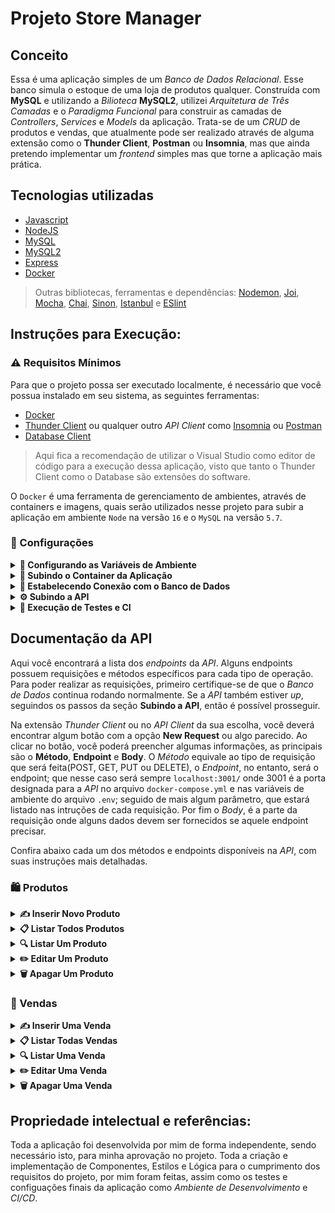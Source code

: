 # Projeto Store Manager

## Conceito
Essa é uma aplicação simples de um *Banco de Dados Relacional*. Esse banco simula o estoque de uma loja de produtos qualquer. Construída com **MySQL** e utilizando a *Bilioteca* **MySQL2**, utilizei *Arquitetura de Três Camadas* e o *Paradigma Funcional* para construir as camadas de *Controllers*, *Services* e *Models* da aplicação. Trata-se de um *CRUD* de produtos e vendas, que atualmente pode ser realizado através de alguma extensão como o **Thunder Client**, **Postman** ou **Insomnia**, mas que ainda pretendo implementar um *frontend* simples mas que torne a aplicação mais prática.

## Tecnologias utilizadas 
- [Javascript](https://www.javascript.com/)
- [NodeJS](https://nodejs.org/en/about/)
- [MySQL](https://www.mysql.com/)
- [MySQL2](https://www.npmjs.com/package/mysql2)
- [Express](https://expressjs.com/pt-br/)
- [Docker](https://www.docker.com/)

> Outras bibliotecas, ferramentas e dependências: [Nodemon](https://nodemon.io/), [Joi](https://joi.dev/), [Mocha](https://mochajs.org/), [Chai](https://www.chaijs.com/), [Sinon](https://sinonjs.org/), [Istanbul](https://istanbul.js.org/) e [ESlint](https://eslint.org/)

## Instruções para Execução:

### ⚠️ Requisitos Mínimos
Para que o projeto possa ser executado localmente, é necessário que você possua instalado em seu sistema, as seguintes ferramentas:

- [Docker](https://www.docker.com/)
- [Thunder Client](https://www.thunderclient.com/) ou qualquer outro *API Client* como [Insomnia](https://insomnia.rest/) ou [Postman](https://www.postman.com/)
- [Database Client](https://database-client.com/#/)
> Aqui fica a recomendação de utilizar o Visual Studio como editor de código para a execução dessa aplicação, visto que tanto o Thunder Client como o Database são extensões do software.

O `Docker` é uma ferramenta de gerenciamento de ambientes, através de containers e imagens, quais serão utilizados nesse projeto para subir a aplicação em ambiente `Node` na versão `16` e o `MySQL` na versão `5.7`.

### 📝 Configurações

<details>
  <summary>
    <b>📛 Configurando as Variáveis de Ambiente</b>
  </summary>

  ####
  Na raíz do projeto, há um arquivo `.env.example`, você deve renomeá-lo, deixando apenas `.env`. Esse arquivo deverá passar todas as variáveis de ambiente necessárias para a aplicação. Para motivos de teste, é recomendado que deixe as variáveis padrões, mas caso decida alterá-las, preste atenção para que não haja conflito com as variáveis do arquivo `docker-compose` nem com as portas.
</details>

<details>
  <summary>
    <b>🐋 Subindo o Container da Aplicação</b>
  </summary>

  ####
  Após configurar as variáveis de ambiente, é hora de subir o container da aplicação, o que nos dará o `Node` para que possamos executar o servidor da API, e o banco de dados `MySQL`.

  Para isso, digite o comando abaixo no terminal, a partir da raíz do projeto:
  ```cli
  docker-compose up -d
  ```
  Com esse comando já deve ser possível visualizar os containers através do comando:
  ```cli
  docker container ps
  ```
</details>

<details>
  <summary>
    <b>🎲 Estabelecendo Conexão com o Banco de Dados</b>
  </summary>

  ####
  Agora com o container do `MySQL` *up*, é necessário estabelecer uma conexão com o banco de dados. Para isso será utilizada a extensão `Database Client` já citada nos requisitos mínimos da aplicação.

  Acessando a extensão, basta clicar na opção *Create Connection* no menu superior. Isso abrirá uma nova aba, com alguns campos para serem preenchidos:
  1. Selecione o **Server Type** `Mysql`;
  2. Preencha o campo **Host** com o valor `localhost`;
  3. O campo **Username** e **Password** devem ter respectivamente os valores `root` e `secret`;
  > Caso você tenha modificado o arquivo .env, devem ser os valores atribuídos nas variáveis MYSQL_USER e MYSQL_PASSWORD(Lembrando que esses valores devem ser iguais no arquivo docker-compose.yml).
  4. Por fim o campo **Port** deve ter o valor `3306`.
  > Ou a porta que foi exposta no arquivo docker-compose.yml e o valor atribuído na variável PORT do arquivo .env.

  Se tudo ocorreu corretamente, agora você verá a conexão listada na aba da extensão, no entanto ainda é preciso subir o *Banco de Dados*. Para isso, conecte-se ao container `store_manager_api` para poder realizar os comandos necessários.
  
  Na raíz do projeto digite o comando abaixo para conectar-se ao container `Node`:
  ```cli
  docker exec -it store_manager_api bash
  ```

  Um novo terminal deverá ser aberto, primeiramente instale as dependências com o comando:
  ```cli
  npm install
  ```

  Em seguida digite o comando abaixo para subir o banco `StoreManager`:
  ```cli
  npm run db:reset
  ```

  Pronto, agora você já deve conseguir visualizar na aba da extensão *Database Client* o banco de dados *StoreManager* e suas respectivas tabelas com a população inicial.
</details>

<details>
  <summary>
    <b>⚙️ Subindo a API</b>
  </summary>
  
  ####
  Agora já é possível realizar as requisições no *Banco de Dados* a partir de um *API Client*, novamente é recomendado utilizar o *Thunder Client*.

  Conectado ao *Banco de Dados* com sucesso, e ainda com o container `store_manager_api` *up*, caso tenha fechado o terminal, novamente rode o comando:
  ```cli
  docker exec -it store_manager_api bash
  ```

  Dentro do container, se já tiver instalado as dependências e resetado os bancos como explicado nos passos anteriores, inicie o servidor com o comando abaixo:
  ```cli
  npm run dev
  ```
  > Se tudo ocorrer bem, você deverá receber no console, a mensagem: `Escutando na porta 3001`.

  Pronto, a *API* já está rodando e você já possui conexão com o banco. Agora basta realizar suas requisições. Na aba abaixo, segue a documentação das requisições.
</details>

<details>
  <summary>
    <b>🧪 Execução de Testes e CI</b>
  </summary>

  ####
  Para realizar os testes da aplicação, ou executar alguns comandos de CI é necessário primeiro estar conectado ao container `store_manager_api` como exemplificado em passos anteriores.
  
  ##### Testes Unitários
  Após a conexão com o container, se os pacotes do node houverem sido instalados, para executar os **Testes Unitários** basta rodar o comando abaixo no terminal do container:
  ```cli
  npm run test:dev:unit
  ```

  ##### Cobertura de Testes
  Se quiser conferir a cobertura dos testes unitários, basta rodar o comando:
  ```cli
  npm run test:dev:unit:coverage
  ```

  ##### Linter
  O Linter utilizado no código do programa foi o `Eslint`. Caso queira rodá-lo, basta que, seguindo os passos iniciais dos comandos anteriores, você digite o comando abaixo no terminal do container:
  ```cli
  npm run lint
  ```
</details>

## Documentação da API
Aqui você encontrará a lista dos *endpoints* da *API*. Alguns endpoints possuem requisições e métodos específicos para cada tipo de operação.
Para poder realizar as requisições, primeiro certifique-se de que o *Banco de Dados* continua rodando normalmente. Se a *API* também estiver *up*, seguindos os passos da seção **Subindo a API**, então é possível prosseguir.

Na extensão *Thunder Client* ou no *API Client* da sua escolha, você deverá encontrar algum botão com a opção **New Request** ou algo parecido. Ao clicar no botão, você poderá preencher algumas informações, as principais são o **Método**, **Endpoint** e **Body**. O *Método* equivale ao tipo de requisição que será feita(POST, GET, PUT ou DELETE), o *Endpoint*, no entanto, será o endpoint; que nesse caso será sempre `localhost:3001/` onde 3001 é a porta designada para a *API* no arquivo `docker-compose.yml` e nas variáveis de ambiente do arquivo `.env`; seguido de mais algum parâmetro, que estará listado nas intruções de cada requisição. Por fim o *Body*, é a parte da requisição onde alguns dados devem ser fornecidos se aquele endpoint precisar.

Confira abaixo cada um dos métodos e endpoints disponíveis na *API*, com suas instruções mais detalhadas.

### 🛍 Produtos
<details>
  <summary>
    <b>✍️ Inserir Novo Produto</b>
  </summary>

  ####
  - Método: **POST**
  - Endpoint: `localhost:3001/products`

  Com esse método, você conseguirá inserir um novo produto no banco de dados, para isso basta enviar no *Body* da requisição um objeto com a seguinte estrutura:
  ```js
  {
    "name": "Martelo de Thor", // Deve ser uma string com o nome seu produto
    "quantity": 10 // Deve ser um inteiro com a quantidade do seu produto
  }
  ```

  Se criado com sucesso, a *API* retornará um *Status Code* `201` e um objeto com os seguintes dados:
  ```js
  {
    "id": 1,
    "name": "Martelo de Thor",
    "quantity": 10
  }
  ```

  Se alguma das chaves do *Body* da requisição for passada incorretamente, será retonado um *Status Code* `400` e um objeto similar ao demonstrado abaixo:
  ```js
  {
    "message": "\"name\" is required"
  }
  ```

  Se algum dos valores no *Body* da requisição não for passado com o tipo correto, será retornado um *Status Code* `400` e um objeto similar ao demonstrado abaixo:
  ```js
  {
    "message": "\"name\" must be a string"
  }
  ```
</details>

<details>
  <summary>
    <b>📋 Listar Todos Produtos</b>
  </summary>

  ####
  - Método: **GET**
  - Endpoint: `localhost:3001/products`

  Com esse método, você conseguirá listar todos os produtos cadastrados no banco de dados, para isso não é necessário enviar nada no *Body* da requisição, mas se tudo ocorrer com sucesso, a *API* retornará um *Status Code* `200` e um array de objetos com os dados de todos os produtos, similar ao código abaixo:
  ```js
  [
    {
      "id": 1,
      "name": "Martelo de Thor",
      "quantity": 10
    },
    {
      "id": 2,
      "name": "Traje de encolhimento",
      "quantity": 20
    }
  ]
  ```

  Se não houver nenhum produto cadastrano no *Banco de Dados*, ainda será retornado um *Status Code* `200` porém com um array vazio:
  ```js
  []
  ```
</details>

<details>
  <summary>
    <b>🔍 Listar Um Produto</b>
  </summary>

  ####
  - Método: **GET**
  - Endpoint: `localhost:3001/products/{id}`
  
  Com esse método você conseguirá pesquisar por um produto específico baseado em seu `id`, que deve ser fornecido ao final do *Endpoint*.
  > Se estiver procurando pelo produto de id 1, por exemplo, o endpoint será: `localhost:3001/products/1`

  Se listado com sucesso, será retornado um *Status Code* `200` e um objeto com o produto pesquisado:
  ```js
  {
    "id": 1,
    "name": "Martelo do Thor",
    "quantity": 10
  }
  ```

  Se o `id` fornecido for inválido, será retornado um *Status Code* `404` e o seguinte objeto:
  ```js
  {
    "message": "Product not found"
  }
  ```
</details>

<details>
  <summary>
    <b>✏️ Editar Um Produto</b>
  </summary>

  ####
  - Método: **PUT**
  - Endpoint: `localhost:3001/products/{id}`
  
  Com esse método você conseguirá editar um produto específico baseado em seu `id`, que deve ser fornecido ao final do *Endpoint*. Também é necessário enviar os novos dados que esse produto deve ter.
  > Se estiver procurando pelo produto de id 1, por exemplo, o endpoint será: `localhost:3001/products/1`

  No *Body* da requisição, os dados devem ser enviados com o seguinte formado:
  ```js
  {
    "name": "Martelo de Thor", // Deve ser uma string com o novo nome seu produto
    "quantity": 5 // Deve ser um inteiro com a nova quantidade do seu produto
  }
  ```

  Se editado com sucesso, será retornado um *Status Code* `200` e um objeto com o produto editado:
  ```js
  {
    "id": 1,
    "name": "Martelo do Thor",
    "quantity": 5
  }
  ```

  Se o `id` fornecido for inválido, será retornado um *Status Code* `404` e o seguinte objeto:
  ```js
  {
    "message": "Product not found"
  }
  ```

  Se alguma das chaves do *Body* da requisição for passada incorretamente, será retonado um *Status Code* `400` e um objeto similar ao demonstrado abaixo:
  ```js
  {
    "message": "\"name\" is required"
  }
  ```

  Se algum dos valores no *Body* da requisição não for passado com o tipo correto, será retornado um *Status Code* `400` e um objeto similar ao demonstrado abaixo:
  ```js
  {
    "message": "\"name\" must be a string"
  }
  ```
</details>

<details>
  <summary>
    <b>🗑 Apagar Um Produto</b>
  </summary>

  ####
  - Método: **DELETE**
  - Endpoint: `localhost:3001/products/{id}`
  Com esse método você conseguirá apagar um produto específico baseado em seu `id`, que deve ser fornecido ao final do *Endpoint*.
  > Se quiser apagar o produto de id 1, por exemplo, o endpoint será: `localhost:3001/products/1`

  Se apagado com sucesso, será retornado um *Status Code* `204` e nenhum objeto.

  Se o `id` fornecido for inválido, será retornado um *Status Code* `404` e o seguinte objeto:
  ```js
  {
    "message": "Product not found"
  }
  ```
</details>

### 🛒 Vendas
<details>
  <summary>
    <b>✍️ Inserir Uma Venda</b>
  </summary>

  ####
  - Método: **POST**
  - Endpoint: `localhost:3001/sales`

  Com esse método, você conseguirá inserir uma nova venda no banco de dados, para isso basta enviar no *Body* da requisição um array de objetos, onda cada objeto equivale à um produto e a quantidade à ser comprada. Utilize a seguinte estrutura:
  ```js
  [
    {
      "productId": 1, // Deve ser um inteiro com equivalente ao id do produto à ser comprado
      "quantity": 5 // Inteiro equivalente à quantidade que será comprada
    },
    {
      "productId": 2
      "quantity": 10
    }
  ]
  ```

  Se a venda for realizada com sucesso, a *API* retornará um *Status Code* `201` e um objeto com os seguintes dados:
  ```js
  {
    "id": 1
    "itemsSold": [
      {
        "productId": 1,
        "quantity": 5
      },
      {
        "productId": 2,
        "quantity": 10
      }
    ]
  }
  ```

  Se alguma das chaves do *Body* da requisição for passada incorretamente, será retonado um *Status Code* `400` e um objeto similar ao demonstrado abaixo:
  ```js
  {
    "message": "\"productId\" is required"
  }
  ```

  Se algum dos valores no *Body* da requisição não for passado com o tipo correto, será retornado um *Status Code* `400` e um objeto similar ao demonstrado abaixo:
  ```js
  {
    "message": "\"productId\" must be a string"
  }
  ```
  Se uma venda realizada, consumir uma quantidade de produtos, maior do que a disponível em estoque, será retornado um *Status Code* `400` e o seguinte objeto:
  ```js
  {
    "message": "Order quantity for some products exceeds stock"
  }
  ```
</details>

<details>
  <summary>
    <b>📋 Listar Todas Vendas</b>
  </summary>

  ####
  - Método: **GET**
  - Endpoint: `localhost:3001/sales`

  Com esse método, você conseguirá listar todas as vendas cadastradas no banco de dados, para isso não é necessário enviar nada no *Body* da requisição, mas se tudo ocorrer com sucesso, a *API* retornará um *Status Code* `200` e um array de objetos com os dados de todas as vendas, similar ao código abaixo:
  ```js
  [
    {
      "date": "2022-12-26T15:26:04.000Z",
      "saleId": 1,
      "productId": 1,
      "quantity": 5
    },
    {
      "date": "2022-12-26T15:26:04.000Z",
      "saleId": 1,
      "productId": 2,
      "quantity": 10
    },
    {
      "date": "2022-12-26T15:26:04.000Z",
      "saleId": 2,
      "productId": 3,
      "quantity": 15
    },
  ]
  ```

  Se não houver nenhum produto cadastrano no *Banco de Dados*, ainda será retornado um *Status Code* `200` porém com um array vazio:
  ```js
  []
  ```
</details>

<details>
  <summary>
    <b>🔍 Listar Uma Venda</b>
  </summary>

  ####
  - Método: **GET**
  - Endpoint: `localhost:3001/sales/{id}`
  
  Com esse método você conseguirá pesquisar por uma venda específica baseada em seu `id`, que deve ser fornecido ao final do *Endpoint*.
  > Se estiver procurando pela venda de id 1, por exemplo, o endpoint será: `localhost:3001/sales/1`

  Se listada com sucesso, será retornado um *Status Code* `200` e um array de objetos com a venda pesquisada:
  ```js
  [
    {
      "date": "2022-12-26T15:26:04.000Z",
      "saleId": 1,
      "productId": 1,
      "quantity": 5
    },
    {
      "date": "2022-12-26T15:26:04.000Z",
      "saleId": 1,
      "productId": 2,
      "quantity": 10
    }
  ]
  ```

  Se o `id` fornecido for inválido, será retornado um *Status Code* `404` e o seguinte objeto:
  ```js
  {
    "message": "Sale not found"
  }
  ```
</details>

<details>
  <summary>
    <b>✏️ Editar Uma Venda</b>
  </summary>

  ####
  - Método: **PUT**
  - Endpoint: `localhost:3001/sales/{id}`
  
  Com esse método você conseguirá editar uma venda específica baseado em seu `id`, que deve ser fornecido ao final do *Endpoint*. Também é necessário enviar os novos dados que essa venda deve ter.
  > Se estiver procurando pela venda de id 1, por exemplo, o endpoint será: `localhost:3001/sales/1`

  No *Body* da requisição, os dados devem ser enviados com um formato similar à esse:
  ```js
  [
    {
      "productId": 1,
      "quantity": 15
    }
  ]
  ```

  Se editado com sucesso, será retornado um *Status Code* `200` e um objeto com a venda editada:
  ```js
  {
    "saleId": 1,
    "itemUpdated": [
      {
        "productId": 1,
        "quantity": 15
      }
    ]
  }
  ```

  Se o `id` fornecido for inválido, será retornado um *Status Code* `404` e o seguinte objeto:
  ```js
  {
    "message": "Sale not found"
  }
  ```

  Se alguma das chaves do *Body* da requisição for passada incorretamente, será retonado um *Status Code* `400` e um objeto similar ao demonstrado abaixo:
  ```js
  {
    "message": "\"productId\" is required"
  }
  ```

  Se algum dos valores no *Body* da requisição não for passado com o tipo correto, será retornado um *Status Code* `400` e um objeto similar ao demonstrado abaixo:
  ```js
  {
    "message": "\"productId\" must be an integer"
  }
  ```
</details>

<details>
  <summary>
    <b>🗑 Apagar Uma Venda</b>
  </summary>

  ####
  - Método: **DELETE**
  - Endpoint: `localhost:3001/sales/{id}`
  Com esse método você conseguirá apagar uma venda específica baseado em seu `id`, que deve ser fornecido ao final do *Endpoint*.
  > Se quiser apagar a venda de id 1, por exemplo, o endpoint será: `localhost:3001/sales/1`

  Se apagada com sucesso, será retornado um *Status Code* `204` e nenhum objeto.

  Se o `id` fornecido for inválido, será retornado um *Status Code* `404` e o seguinte objeto:
  ```js
  {
    "message": "Sale not found"
  }
  ```
</details>


## Propriedade intelectual e referências:
Toda a aplicação foi desenvolvida por mim de forma independente, sendo necessário isto, para minha aprovação no projeto. Toda a criação e implementação de Componentes, Estilos e Lógica para o cumprimento dos requisitos do projeto, por mim foram feitas, assim como os testes e configuações finais da aplicação como *Ambiente de Desenvolvimento* e *CI/CD*.
